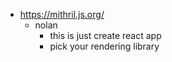 - https://mithril.js.org/
	- nolan
		- this is just create react app
		- pick your rendering library